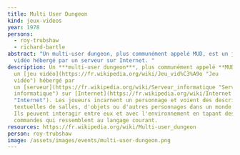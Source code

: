 ```yaml
---
title: Multi User Dungeon
kind: jeux-videos
year: 1978
persons:
  - roy-trubshaw
  - richard-bartle
abstract: "Un multi-user dungeon, plus communément appelé MUD, est un jeu
  vidéo hébergé par un serveur sur Internet. "
description: Un ***multi-user dungeon***, plus communément appelé **MUD**, est
  un [jeu vidéo](https://fr.wikipedia.org/wiki/Jeu_vid%C3%A9o "Jeu
  vidéo") hébergé par
  un [serveur](https://fr.wikipedia.org/wiki/Serveur_informatique "Serveur
  informatique") sur [Internet](https://fr.wikipedia.org/wiki/Internet
  "Internet"). Les joueurs incarnent un personnage et voient des descriptions
  textuelles de salles, d'objets ou d'autres personnages dans un monde virtuel.
  Ils peuvent interagir entre eux et avec l'environnement en tapant des
  commandes qui ressemblent au langage courant.
resources: https://fr.wikipedia.org/wiki/Multi-user_dungeon
person: roy-trubshaw
image: /assets/images/events/multi-user-dungeon.png
---
```

